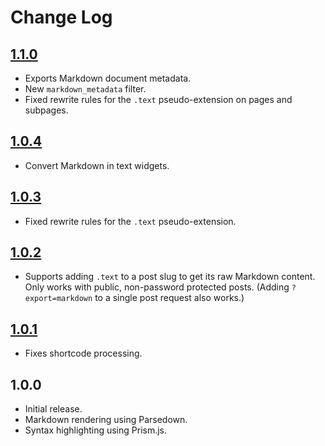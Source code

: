 # Change Log

## [1.1.0]

* Exports Markdown document metadata.
* New `markdown_metadata` filter.
* Fixed rewrite rules for the `.text` pseudo-extension on pages and subpages.

## [1.0.4]

* Convert Markdown in text widgets.

## [1.0.3]

* Fixed rewrite rules for the `.text` pseudo-extension.

## [1.0.2]

* Supports adding `.text` to a post slug to get its raw Markdown content. Only works with public, non-password protected posts. (Adding `?export=markdown` to a single post request also works.)

## [1.0.1]

* Fixes shortcode processing.

## 1.0.0

* Initial release.
* Markdown rendering using Parsedown.
* Syntax highlighting using Prism.js.

[unreleased]: https://github.com/goblindegook/wp-markdown-g/compare/1.1.0...HEAD
[1.1.0]: https://github.com/goblindegook/wp-markdown-g/compare/1.0.4...1.1.0
[1.0.4]: https://github.com/goblindegook/wp-markdown-g/compare/1.0.3...1.0.4
[1.0.3]: https://github.com/goblindegook/wp-markdown-g/compare/1.0.2...1.0.3
[1.0.2]: https://github.com/goblindegook/wp-markdown-g/compare/1.0.1...1.0.2
[1.0.1]: https://github.com/goblindegook/wp-markdown-g/compare/1.0.0...1.0.1
